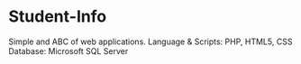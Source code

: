 # Student-Info
Simple and ABC of web applications. Language &amp; Scripts: PHP, HTML5, CSS Database: Microsoft SQL Server
